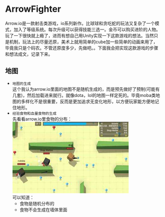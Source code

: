 # ArrowFighter
Arrow.io是一款射击类游戏，io系列新作。比球球和贪吃蛇的玩法又复杂了一个模式，加入了等级系统。每次升级可以获得技能三选一。金币可以购买进阶的人物。<br>
玩了一下很快就上瘾了，进而有想自己用Unity实现一下这款游戏的想法。当然只是机制，玩法上的尽量还原，美术上就用简单的cube加一些简单的动画来用了，毕竟我只是个码农。不管还原度多少，先做吧。。下面我会把实现这款游戏的步骤和想法成文，记录下来。<br>
## 地图
* `地图的生成`<br>
这个我认为arrow.io里面的地图不是随机生成的，而是预先做好了预制(可能有几套)，然后加载进来就行。就像dota，lol的地图一样定死的。毕竟moba类地图的多样化不是很重要，反而是更加追求无变化地形，以方便玩家能方便地记住地形。
* `经验食物和血量食物的生成`<br>
先看看arrow.io里食物的分布：<br>
![](https://github.com/lucky-chief/imageCache/raw/master/food.jpg)  <br>
可以知道：<br>
	* 食物是随机分布的 <br>
	* 食物不会生成在墙体里面 <br>
